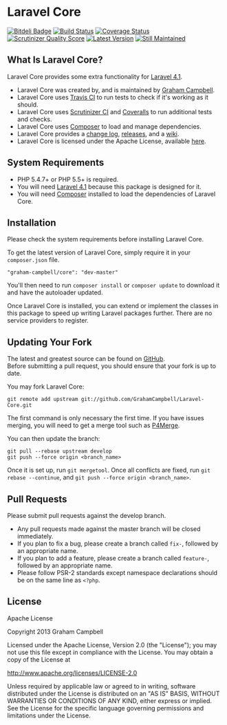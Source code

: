Laravel Core
============


[![Bitdeli Badge](https://d2weczhvl823v0.cloudfront.net/GrahamCampbell/Laravel-Core/trend.png)](https://bitdeli.com/free "Bitdeli Badge")
[![Build Status](https://travis-ci.org/GrahamCampbell/Laravel-Core.png?branch=develop)](https://travis-ci.org/GrahamCampbell/Laravel-Core)
[![Coverage Status](https://coveralls.io/repos/GrahamCampbell/Laravel-Core/badge.png?branch=develop)](https://coveralls.io/r/GrahamCampbell/Laravel-Core)
[![Scrutinizer Quality Score](https://scrutinizer-ci.com/g/GrahamCampbell/Laravel-Core/badges/quality-score.png?s=8b83d4d22d5af457e6313d26c037fffef76b85d0)](https://scrutinizer-ci.com/g/GrahamCampbell/Laravel-Core)
[![Latest Version](https://poser.pugx.org/graham-campbell/core/v/stable.png)](https://packagist.org/packages/graham-campbell/core)
[![Still Maintained](http://stillmaintained.com/GrahamCampbell/Laravel-Core.png)](http://stillmaintained.com/GrahamCampbell/Laravel-Core)


## What Is Laravel Core?

Laravel Core provides some extra functionality for [Laravel 4.1](http://laravel.com).  

* Laravel Core was created by, and is maintained by [Graham Campbell](https://github.com/GrahamCampbell).  
* Laravel Core uses [Travis CI](https://travis-ci.org/GrahamCampbell/Laravel-Core) to run tests to check if it's working as it should.  
* Laravel Core uses [Scrutinizer CI](https://scrutinizer-ci.com/g/GrahamCampbell/Laravel-Core) and [Coveralls](https://coveralls.io/r/GrahamCampbell/Laravel-Core) to run additional tests and checks.  
* Laravel Core uses [Composer](https://getcomposer.org) to load and manage dependencies.  
* Laravel Core provides a [change log](https://github.com/GrahamCampbell/Laravel-Core/blob/develop/CHANGELOG.md), [releases](https://github.com/GrahamCampbell/Laravel-Core/releases), and a [wiki](https://github.com/GrahamCampbell/Laravel-Core/wiki).  
* Laravel Core is licensed under the Apache License, available [here](https://github.com/GrahamCampbell/Laravel-Core/blob/develop/LICENSE.md).  


## System Requirements

* PHP 5.4.7+ or PHP 5.5+ is required.
* You will need [Laravel 4.1](http://laravel.com) because this package is designed for it.  
* You will need [Composer](https://getcomposer.org) installed to load the dependencies of Laravel Core.  


## Installation

Please check the system requirements before installing Laravel Core.  

To get the latest version of Laravel Core, simply require it in your `composer.json` file.

`"graham-campbell/core": "dev-master"`

You'll then need to run `composer install` or `composer update` to download it and have the autoloader updated.

Once Laravel Core is installed, you can extend or implement the classes in this package to speed up writing Laravel packages further. There are no service providers to register.


## Updating Your Fork

The latest and greatest source can be found on [GitHub](https://github.com/GrahamCampbell/Laravel-Core).  
Before submitting a pull request, you should ensure that your fork is up to date.  

You may fork Laravel Core:  

    git remote add upstream git://github.com/GrahamCampbell/Laravel-Core.git

The first command is only necessary the first time. If you have issues merging, you will need to get a merge tool such as [P4Merge](http://perforce.com/product/components/perforce_visual_merge_and_diff_tools).  

You can then update the branch:  

    git pull --rebase upstream develop
    git push --force origin <branch_name>

Once it is set up, run `git mergetool`. Once all conflicts are fixed, run `git rebase --continue`, and `git push --force origin <branch_name>`.  


## Pull Requests

Please submit pull requests against the develop branch.  

* Any pull requests made against the master branch will be closed immediately.  
* If you plan to fix a bug, please create a branch called `fix-`, followed by an appropriate name.  
* If you plan to add a feature, please create a branch called `feature-`, followed by an appropriate name.  
* Please follow PSR-2 standards except namespace declarations should be on the same line as `<?php`.  


## License

Apache License  

Copyright 2013 Graham Campbell  

Licensed under the Apache License, Version 2.0 (the "License");
you may not use this file except in compliance with the License.
You may obtain a copy of the License at  

 http://www.apache.org/licenses/LICENSE-2.0  

Unless required by applicable law or agreed to in writing, software
distributed under the License is distributed on an "AS IS" BASIS,
WITHOUT WARRANTIES OR CONDITIONS OF ANY KIND, either express or implied.
See the License for the specific language governing permissions and
limitations under the License.  
